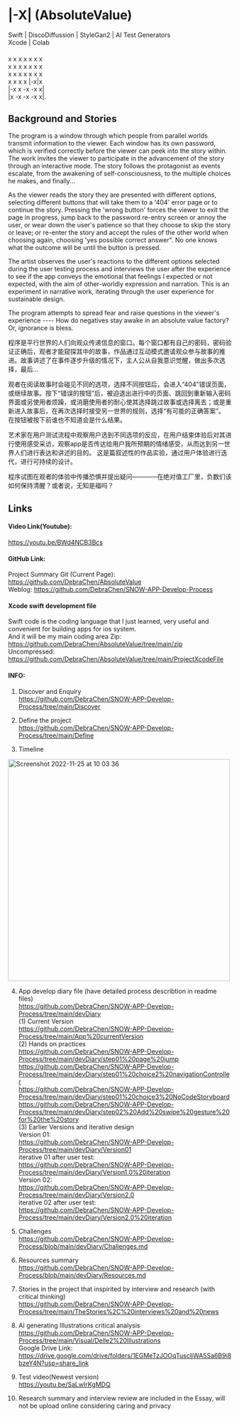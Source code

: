####    
####   
####   
#   |-X|   (AbsoluteValue)  
  
Swift | DiscoDiffussion | StyleGan2 | AI Test Generators  
Xcode | Colab  
  
#### 
x x x x x x x  
x x x x x x x  
x x x x x x x  
x x x x |-x|x  
|-x x -x -x x|  
|x -x -x -x x|. 
  
  
  
  
 
## Background and Stories

The program is a window through which people from parallel worlds transmit information to the viewer. Each window has its own password, which is verified correctly before the viewer can peek into the story within. The work invites the viewer to participate in the advancement of the story through an interactive mode. The story follows the protagonist as events escalate, from the awakening of self-consciousness, to the multiple choices he makes, and finally... 

As the viewer reads the story they are presented with different options, selecting different buttons that will take them to a '404' error page or to continue the story. Pressing the 'wrong button' forces the viewer to exit the page in progress, jump back to the password re-entry screen or annoy the user, or wear down the user's patience so that they choose to skip the story or leave; or re-enter the story and accept the rules of the other world when choosing again, choosing 'yes possible correct answer". No one knows what the outcome will be until the button is pressed. 
  
The artist observes the user's reactions to the different options selected during the user testing process and interviews the user after the experience to see if the app conveys the emotional that feelings I expected or not expected, with the aim of other-worldly expression and narration.  This is an experiment in narrative work, iterating through the user experience for sustainable design.

The program attempts to spread fear and raise questions in the viewer's experience ---- How do negatives stay awake in an absolute value factory? Or, ignorance is bless.
   
   
   
   
程序是平行世界的人们向观众传递信息的窗口。每个窗口都有自己的密码，密码验证正确后，观者才能窥探其中的故事，作品通过互动模式邀请观众参与故事的推进。故事讲述了在事件逐步升级的情况下，主人公从自我意识觉醒，做出多次选择，最后... 

观者在阅读故事时会碰见不同的选项，选择不同按钮后，会进入“404”错误页面，或继续故事。按下“错误的按钮”后，被迫退出进行中的页面、跳回到重新输入密码界面或另使用者烦躁，或消磨使用者的耐心使其选择跳过故事或选择离去；或是重新进入故事后，在再次选择时接受另一世界的规则，选择“有可能的正确答案”。 在按钮被按下前谁也不知道会是什么结果。 
  
艺术家在用户测试流程中观察用户选到不同选项的反应，在用户结束体验后对其进行使用感受采访，观察app是否传达给用户我所预期的情绪感受，从而达到另一世界人们进行表达和讲述的目的。  这是篇叙述性的作品实验，通过用户体验进行迭代，进行可持续的设计。

程序试图在观者的体验中传播恐惧并提出疑问————在绝对值工厂里，负数们该如何保持清醒？或者说，无知是福吗？ 
  
  
     
      
## Links

#### Video Link(Youtube):
https://youtu.be/BWd4NCB3Bcs  
  
  
#### GitHub Link:
Project Summary Git (Current Page): https://github.com/DebraChen/AbsoluteValue  
Weblog: https://github.com/DebraChen/SNOW-APP-Develop-Process  
  
   
#### Xcode swift development file  
Swift code is the coding language that I just learned, very useful and convenient for building apps for ios system.  
And it will be my main coding area 
Zip:  
https://github.com/DebraChen/AbsoluteValue/tree/main/zip   
Uncompressed:  
https://github.com/DebraChen/AbsoluteValue/tree/main/ProjectXcodeFile
  
  
#### INFO:

1. Discover and Enquiry  
    https://github.com/DebraChen/SNOW-APP-Develop-Process/tree/main/Discover   
  
2. Define the project  
    https://github.com/DebraChen/SNOW-APP-Develop-Process/tree/main/Define   
   
3. Timeline  
<img width="500" alt="Screenshot 2022-11-25 at 10 03 36" src="https://user-images.githubusercontent.com/91618091/203957585-d9bc1179-a4ab-4a2b-acc7-f257054d9c55.png">  
  
4. App develop diary file (have detailed process describtion in readme files)   
  https://github.com/DebraChen/SNOW-APP-Develop-Process/tree/main/devDiary   
  (1) Current Version  
      https://github.com/DebraChen/SNOW-APP-Develop-Process/tree/main/App%20currentVersion   
  (2) Hands on practices   
      https://github.com/DebraChen/SNOW-APP-Develop-Process/tree/main/devDiary/step01%20page%20jump  
      https://github.com/DebraChen/SNOW-APP-Develop-Process/tree/main/devDiary/step01%20choice2%20navigationController  
      https://github.com/DebraChen/SNOW-APP-Develop-Process/tree/main/devDiary/step01%20choice3%20NoCodeStoryboard  
      https://github.com/DebraChen/SNOW-APP-Develop-Process/tree/main/devDiary/step02%20Add%20swipe%20gesture%20for%20the%20story  
   (3) Earlier Versions and iterative design  
      Version 01:   
      https://github.com/DebraChen/SNOW-APP-Develop-Process/tree/main/devDiary/Version01  
      iterative 01 after user test:  
      https://github.com/DebraChen/SNOW-APP-Develop-Process/tree/main/devDiary/Version1.0%20iteration  
      Version 02:  
      https://github.com/DebraChen/SNOW-APP-Develop-Process/tree/main/devDiary/Version2.0  
      iterative 02 after user test:   
      https://github.com/DebraChen/SNOW-APP-Develop-Process/tree/main/devDiary/Version2.0%20iteration  
      
5. Challenges  
    https://github.com/DebraChen/SNOW-APP-Develop-Process/blob/main/devDiary/Challenges.md    
   
6. Resources summary   
    https://github.com/DebraChen/SNOW-APP-Develop-Process/blob/main/devDiary/Resources.md   
  
7. Stories in the project that inspirited by interview and research (with critical thinking)  
    https://github.com/DebraChen/SNOW-APP-Develop-Process/tree/main/TheStories%2C%20interviews%20and%20news  
  
8. AI generating Illustrations critical analysis    
   https://github.com/DebraChen/SNOW-APP-Develop-Process/tree/main/Visual/Delle2%20Illustrations   
   Google Drive Link:
   https://drive.google.com/drive/folders/1EGMeTzJOOqTuscljWA5Sa6B9i8bzeY4N?usp=share_link
   
9. Test video(Newest version)  
   https://youtu.be/SaLwIrKgMDQ
  
10. Research summary and interview review are included in the Essay, will not be upload online considering caring and privacy

